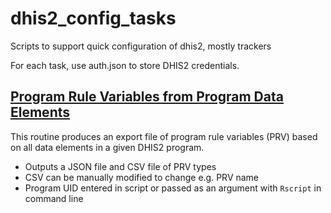 # dhis2_config_tasks
Scripts to support quick configuration of dhis2, mostly trackers

For each task, use auth.json to store DHIS2 credentials.

## [Program Rule Variables from Program Data Elements](https://github.com/iambodo/dhis2_config_tasks/tree/main/prv_from_dataElements)
This routine produces an export file of program rule variables (PRV) based on all data elements in a given DHIS2 program.
* Outputs a JSON file and CSV file of PRV types
* CSV can be manually modified to change e.g. PRV name
* Program UID entered in script or passed as an argument with `Rscript` in command line
